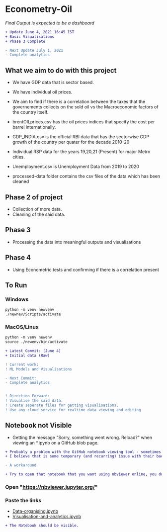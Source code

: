# Econometry-Oil

*Final Output is expected to be a dashboard*
```diff
+ Update June 4, 2021 16:45 IST
+ Basic Visualisations
+ Phase 3 Complete

- Next Update July 1, 2021
- Complete analytics
```
## What we aim to do with this project

- We have GDP data that is sector based.
- We have individual oil prices.
- We aim to find if there is a correlation between the taxes that the governements collects on the sold oil vs the Macroeconomic factors of the country itself.

- brentOILprices.csv has the oil prices indices that specify the cost per barrel internationally.
- GDP_INDIA.csv is the official RBI data that has the sectorwise GDP growth of the country per quater for the decade 2010-20
- Individual RSP data for the years 19,20,21 (Present) for major Metro cities.
- Unemployment.csv is Unemployment Data from 2019 to 2020

- processed-data folder contains the csv files of the data which has been cleaned  

## Phase 2 of project
- Collection of more data.
- Cleaning of the said data.

## Phase 3
- Processing the data into meaningful outputs and visualisations

## Phase 4
- Using Econometric tests and confirming if there is a correlation present

## To Run
### Windows
```diff
python -m venv newvenv
./newnev/Scripts/activate
```

### MacOS/Linux
```diff
python -m venv newenv
source ./newenv/bin/activate
```

```diff
+ Latest Commit: [June 4]
+ Initial data (Raw)

! Current work:
! ML Models and Visualisations

- Next Commit:
- Complete analytics


! Direction Forward:
! Visualise the said data.
! Create seperate files for getting visualisations.
! Use any cloud service for realtime data viewing and editing
```

## Notebook not Visible

- Getting the message "Sorry, something went wrong. Reload?" when viewing an *.ipynb on a GitHub blob page.
```diff
+ Probably a problem with the GitHub notebook viewing tool - sometimes github fails to render the ipynb notebooks, 
+ I believe that is some temporary (and recurring) issue with their backend

- A workaround

+ Try to open that notebook that you want using nbviewer online, you don't need to install it.
```
### Open "https://nbviewer.jupyter.org/"
### Paste the links 
- [Data-organising.ipynb](https://github.com/shuklasaharsh/Oil-Price-Analysis-Data/blob/main/Data-organising.ipynb)
- [Visualisation-and-analytics.ipynb](https://github.com/shuklasaharsh/Oil-Price-Analysis-Data/blob/main/Visualisation%20and%20analytics.ipynb)

```diff
+ The Notebook should be visible.
```


